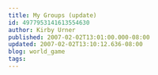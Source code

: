 ```yaml
---
title: My Groups (update)
id: 4977953141613554630
author: Kirby Urner
published: 2007-02-02T13:01:00.000-08:00
updated: 2007-02-02T13:10:12.636-08:00
blog: world_game
tags: 
---
```


